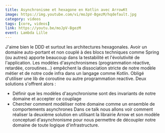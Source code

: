 ```yaml
---
title: Asynchronisme et hexagone en Kotlin avec ArrowKt
image: https://img.youtube.com/vi/moJpV-BgezM/hqdefault.jpg
category: videos
tags: [core, videos]
link: https://youtu.be/moJpV-BgezM
event: Lambda Lille
---
```

J'aime bien le DDD et surtout les architectures hexagonales. Avoir un domaine auto-portant et non couplé à des blocs techniques comme Spring (ou autres) apporte beaucoup dans la testabilité et l'évolutivité de l'application.
Les modèles d'asynchronismes (programmation réactive, retardée, coroutines...) empêchent la dissociation stricte de notre modèle métier et de notre code infra dans un langage comme Kotlin.
Obligé d'utiliser une lib de coroutine ou autre programmation reactive.
Deux solutions s'offrent alors :
- Définir que les modèles d'asynchronisme sont des invariants de notre domaine et accepter ce couplage
- Chercher comment modéliser notre domaine comme un ensemble de comportements asynchrones
Dans ce talk nous allons voir comment réaliser la deuxième solution en utilisant la librairie Arrow et son modèle conceptuel d'asynchronisme pour nous permettre de découpler notre domaine de toute logique d'infrastructure.

